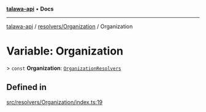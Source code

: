 [**talawa-api**](../../../README.md) • **Docs**

***

[talawa-api](../../../modules.md) / [resolvers/Organization](../README.md) / Organization

# Variable: Organization

\> `const` **Organization**: [`OrganizationResolvers`](../../../types/generatedGraphQLTypes/type-aliases/OrganizationResolvers.md)

## Defined in

[src/resolvers/Organization/index.ts:19](https://github.com/PalisadoesFoundation/talawa-api/blob/fb5076f344cd74d4e51c692cbc70fc337bf1ac39/src/resolvers/Organization/index.ts#L19)
